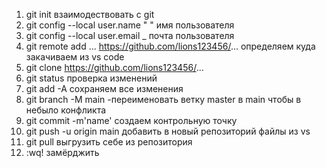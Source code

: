 1. git init взаимодествовать с git
2. git config --local user.name " " имя пользователя
3. git config --local user.email _ почта пользователя
4. git remote add ... https://github.com/lions123456/... определяем куда закачиваем из vs code
5. git clone https://github.com/lions123456/...
6. git status проверка изменений
7. git add -A  сохраняем все изменения
8. git branch -M main -переименовать ветку master в main чтобы в небыло конфликта
9. git commit -m'name' создаем контрольную точку
10. git push -u origin main  добавить в новый репозиторий файлы из vs
11. git pull выгрузить себе из репозитория
12. :wq! замёрджить 
